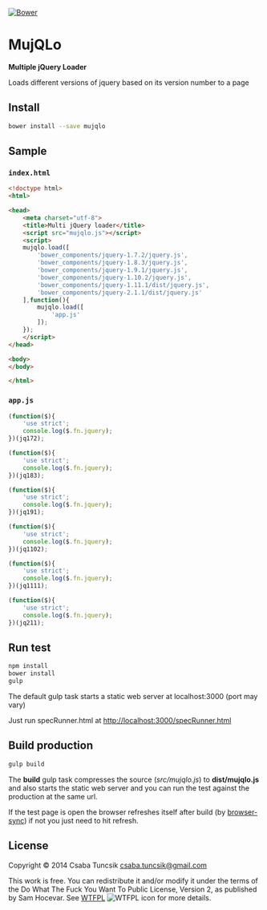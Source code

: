 [![Bower](https://img.shields.io/bower/v/mujqlo.svg?maxAge=2592000)](https://github.com/cstuncsik/mujqlo)

MujQLo
======

**Multiple jQuery Loader**

Loads different versions of jquery based on its version number to a page

## Install

```sh
bower install --save mujqlo
```

## Sample

### `index.html`

```html
<!doctype html>
<html>

<head>
    <meta charset="utf-8">
    <title>Multi jQuery loader</title>
    <script src="mujqlo.js"></script>
    <script>
    mujqlo.load([
        'bower_components/jquery-1.7.2/jquery.js',
        'bower_components/jquery-1.8.3/jquery.js',
        'bower_components/jquery-1.9.1/jquery.js',
        'bower_components/jquery-1.10.2/jquery.js',
        'bower_components/jquery-1.11.1/dist/jquery.js',
        'bower_components/jquery-2.1.1/dist/jquery.js'
    ],function(){
        mujqlo.load([
            'app.js'
        ]);
    });
    </script>
</head>

<body>
</body>

</html>
```

### `app.js`

```js
(function($){
    'use strict';
    console.log($.fn.jquery);
})(jq172);

(function($){
    'use strict';
    console.log($.fn.jquery);
})(jq183);

(function($){
    'use strict';
    console.log($.fn.jquery);
})(jq191);

(function($){
    'use strict';
    console.log($.fn.jquery);
})(jq1102);

(function($){
    'use strict';
    console.log($.fn.jquery);
})(jq1111);

(function($){
    'use strict';
    console.log($.fn.jquery);
})(jq211);
```

## Run test

```sh
npm install
bower install
gulp
```

The default gulp task starts a static web server at localhost:3000 (port may vary)

Just run specRunner.html at [http://localhost:3000/specRunner.html](http://localhost:3000/specRunner.html)

## Build production

```sh
gulp build
```

The **build** gulp task compresses the source (*src/mujqlo.js*) to **dist/mujqlo.js** and also starts the static web server
and you can run the test against the production at the same url.

If the test page is open the browser refreshes itself after build (by [browser-sync](http://www.browsersync.io/)) if not you just need to hit refresh.

## License

Copyright © 2014 Csaba Tuncsik <csaba.tuncsik@gmail.com>

This work is free. You can redistribute it and/or modify it under the
terms of the Do What The Fuck You Want To Public License, Version 2,
as published by Sam Hocevar. See [WTFPL](http://www.wtfpl.net) ![WTFPL icon](http://i.imgur.com/AsWaQQl.png) for more details.
